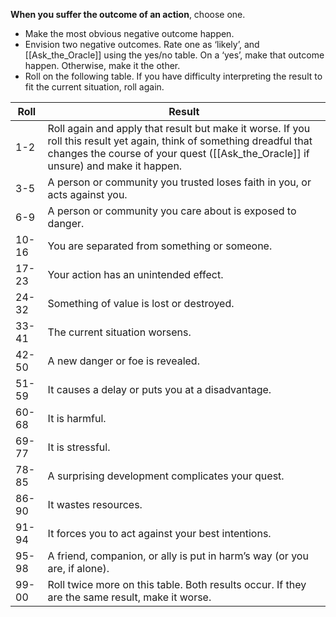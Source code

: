 **When you suffer the outcome of an action**, choose one.

  * Make the most obvious negative outcome happen.
  * Envision two negative outcomes. Rate one as ‘likely’, and [[Ask_the_Oracle]] using the yes/no table. On a ‘yes’, make that outcome happen. Otherwise, make it the other. 
  * Roll on the following table. If you have difficulty interpreting the result to fit the current situation, roll again.

Roll   | Result
-------|---------------------------------------------------------------------
1-2    | Roll again and apply that result but make it worse. If you roll this result yet again, think of something dreadful that changes the course of your quest ([[Ask_the_Oracle]] if unsure) and make it happen.
3-5    | A person or community you trusted loses faith in you, or acts against you.
6-9    | A person or community you care about is exposed to danger.
10-16  | You are separated from something or someone. 
17-23  | Your action has an unintended effect. 
24-32  | Something of value is lost or destroyed. 
33-41  | The current situation worsens. 
42-50  | A new danger or foe is revealed. 
51-59  | It causes a delay or puts you at a disadvantage. 
60-68  | It is harmful. 
69-77  | It is stressful. 
78-85  | A surprising development complicates your quest. 
86-90  | It wastes resources. 
91-94  | It forces you to act against your best intentions. 
95-98  | A friend, companion, or ally is put in harm’s way (or you are, if alone). 
99-00  | Roll twice more on this table. Both results occur. If they are the same result, make it worse.
